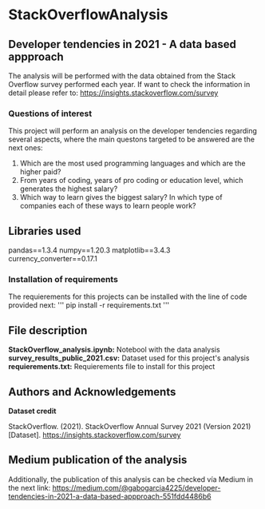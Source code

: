 # StackOverflowAnalysis

## Developer tendencies in 2021 - A data based appproach

The analysis will be performed with the data obtained from the Stack Overflow survey performed each year. If want to check the information in detail please refer to: https://insights.stackoverflow.com/survey

### Questions of interest

This project will perform an analysis on the developer tendencies regarding several aspects, where the main questons targeted to be answered are the next ones:

1. Which are the most used programming languages and which are the higher paid?
2. From years of coding, years of pro coding or education level, which generates the highest salary?
3. Which way to learn gives the biggest salary? In which type of companies each of these ways to learn people work?

## Libraries used

pandas==1.3.4
numpy==1.20.3
matplotlib==3.4.3
currency_converter==0.17.1

### Installation of requirements

The requierements for this projects can be installed with the line of code provided next: 
'''
pip install -r requirements.txt
'''

## File description

**StackOverflow_analysis.ipynb:** Notebool with the data analysis
**survey_results_public_2021.csv:** Dataset used for this project's analysis
**requierements.txt:** Requierements file to install for this project

## Authors and Acknowledgements

**Dataset credit**

StackOverflow. (2021). StackOverflow Annual Survey 2021 (Version 2021) [Dataset]. https://insights.stackoverflow.com/survey

## Medium publication of the analysis

Additionally, the publication of this analysis can be checked vía Medium in the next link: https://medium.com/@gabogarcia4225/developer-tendencies-in-2021-a-data-based-appproach-551fdd4486b6
